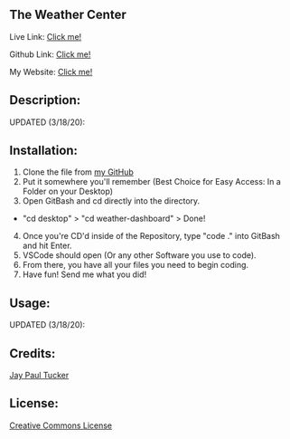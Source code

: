## The Weather Center
Live Link:  [Click me!]()

Github Link: [Click me!](https://github.com/JayPTucker/weather-dashboard)

My Website:  [Click me!](https://jayptucker.github.io/)

## Description:
UPDATED (3/18/20):

## Installation:
1. Clone the file from [my GitHub](https://github.com/JayPTucker)
2. Put it somewhere you'll remember (Best Choice for Easy Access: In a Folder on your Desktop)
3. Open GitBash and cd directly into the directory.
- "cd desktop" > "cd weather-dashboard" > Done!
4. Once you're CD'd inside of the Repository, type "code ." into GitBash and hit Enter.
5. VSCode should open (Or any other Software you use to code).
6. From there, you have all your files you need to begin coding.
7. Have fun! Send me what you did!

## Usage:
UPDATED (3/18/20):

## Credits:
[Jay Paul Tucker](https://jayptucker.github.io)

## License:
[Creative Commons License](https://creativecommons.org/licenses/by-nc-nd/4.0/)